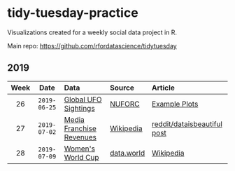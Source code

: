# tidy-tuesday-practice
Visualizations created for a weekly social data project in R. 

Main repo: 
https://github.com/rfordatascience/tidytuesday

## 2019
| Week | Date | Data | Source | Article
| :---: | :---: | :--- | :--- | :---|
| 26 | `2019-06-25` | [Global UFO Sightings](data/2019/2019-06-25) | [NUFORC](http://www.nuforc.org/) | [Example Plots](https://www.kaggle.com/jonathanbouchet/e-t-phone-home-but-mostly-after-8-00pm) |
| 27 | `2019-07-02` | [Media Franchise Revenues](data/2019/2019-07-02) | [Wikipedia](https://en.wikipedia.org/wiki/List_of_highest-grossing_media_franchises) | [reddit/dataisbeautiful post](https://www.reddit.com/r/dataisbeautiful/comments/c53540/highest_grossing_media_franchises_oc/) |
| 28 | `2019-07-09` | [Women's World Cup](data/2019/2019-07-09) | [data.world](https://data.world/sportsvizsunday/womens-world-cup-data) | [Wikipedia](https://en.wikipedia.org/wiki/FIFA_Women%27s_World_Cup) |

